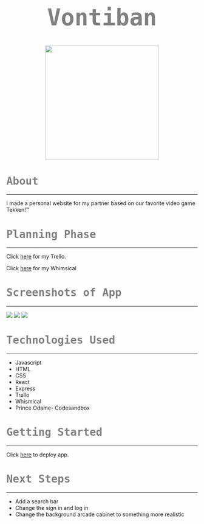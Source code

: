 # <center><span style="font-size: 60px; font-family:OCR A Std, monospace; color: grey; ">Vontiban </span></center>
# <center><img src="https://i.imgur.com/a5Q6ruR.png"  width="300" height="300"></center>

# <span style="font-family:OCR A Std, monospace; color: grey">About</span>
---
I made a personal website for my partner based on our favorite video game Tekken!&trade;
# <span style="font-family:OCR A Std, monospace; color:grey">Planning Phase</span>
---
Click [here](https://trello.com/b/65iv2n5g/vontiban/) for my Trello.

Click [here](https://whimsical.com/kevins-website-AFk6obFkAuQQJQBDU5TnNu) for my Whimsical
# <span style="font-family:OCR A Std, monospace; color:grey">Screenshots of App</span>
---
![](https://i.imgur.com/wE5shjn.png)
![](https://i.imgur.com/kNWU4qm.png)
![](https://i.imgur.com/YYj1JyZ.png)
# <span style="font-family:OCR A Std, monospace; color:grey">Technologies Used</span>
---
* Javascript
* HTML
* CSS
* React
* Express
* Trello
* Whismical
* Prince Odame- Codesandbox

# <span style="font-family:OCR A Std, monospace; color:grey">Getting Started</span>
---
Click [here](http://nameless-river-88814.herokuapp.com/) to deploy app.


# <span style="font-family:OCR A Std, monospace; color:grey">Next Steps</span>
---
* Add a search bar
* Change the sign in and log in
* Change the background arcade cabinet to something more realistic